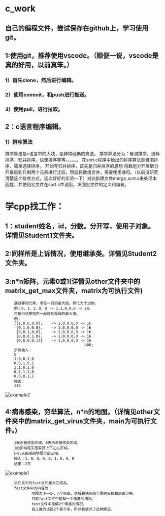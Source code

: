 # c_work
## 自己的编程文件，尝试保存在github上，学习使用git。

## 1:使用git，推荐使用vscode。（顺便一说，vscode是真的好用，以前真笨。）
###     1）首先clone，然后进行编辑。

###     2）使用commit，和push进行推送。

###     3）使用pull，进行拉取。

## 2：c语言程序编辑。
###     1）排序算法
排序算法是c语言中的大块，是非常经典的算法。
排序算法分为：冒泡排序，选择排序，归并排序，快速排序等等。。。。。。
在sort.c程序中给出的排序算法是冒泡排序、简单选择排序。
开始写归并排序，首先是归并排序的思想
        将数组分开层层分开最后到只剩两个元素进行比较，然后将数组合并。需要使用递归。（以前没研究清楚这个排序方式，这次好好的实验一下）对此新建文件merge_sort.c来处理本函数，并使用宏文件在sort.c中调用，巩固宏文件的定义和编辑。
        


# 学cpp找工作：
##      1：student姓名，id，分数。分开写，使用子对象。详情见Student1文件夹。

##      2:同样所是上诉情况，使用继承类。详情见Student2文件夹。

##      3:n*n矩阵，元素0或1(详情见other文件夹中的matrix_get_max文件夹，matrix为可执行文件)
        通过移动元素，求每一行的最大值，转化为十进制。
        例：0，1，1，0，0 -> 1,1,0,0,0 -> 24。
        将每行结果加在一起得到矩阵的最大值。
        例：
        {{1,0,0,0,0},    -> 1,0,0,0,0 -> 16
         {0,1,0,0,0},    -> 1,0,0,0,0 -> 16
         {0,0,1,0,0},    -> 1,0,0,0,0 -> 16
         {0,0,0,1,0},    -> 1,0,0,0,0 -> 16
         {0,0,0,0,1}}    -> 1,0,0,0,0 -> 16
                                        =80;
        示例输入：
        5
        1,0,0,1,0
        0,0,1,0,1
        1,1,0,1,0
        0,1,1,1,0
        0,0,0,1,1
        输出：
        118
![example2](https://user-images.githubusercontent.com/51808365/157044818-4d0b3595-805b-4fc7-9a2f-125c03bdd57c.png)


##      4:病毒感染，穷举算法，n*n的地图。（详情见other文件夹中的matrix_get_virus文件夹，main为可执行文件。)
        1表示被感染区域，0表示未被感染区域。
        1的区域每天感染其上下左右区域。
        问几天能感染地图全部区域。
        输入：1，0，0，0，0，1，0，0，0
        结果：2天
![example1](https://user-images.githubusercontent.com/51808365/157042843-66b28d83-5e8c-4631-81b4-db00dd967eae.png)
        
        文件夹中的fast文件是未完成品。
        fast文件中的内容为：
                地图大小一定，n个病毒，求解最快感染全图的天数和病毒分布。
                目前fast文件中能解一个病毒的情况。
                test文件中能解2个病毒的情况。
                往上推的话跟2个差不多，所以我放弃了此种解法。